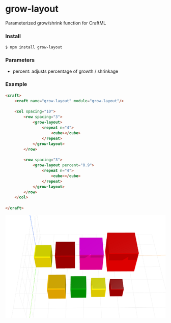 # grow-layout
Parameterized grow/shrink function for CraftML

### Install
    $ npm install grow-layout

### Parameters
- percent: adjusts percentage of growth / shrinkage

### Example
```html
<craft>
    <craft name="grow-layout" module="grow-layout"/>
    
    <col spacing="10">
        <row spacing="3">
            <grow-layout>
                <repeat n="4">
                    <cube></cube>
                </repeat>
            </grow-layout> 
        </row>
        
        <row spacing="3">
            <grow-layout percent="0.9">
                <repeat n="4">
                    <cube></cube>
                </repeat>
            </grow-layout> 
        </row>
    </col>

</craft>
```

![example](example.png)